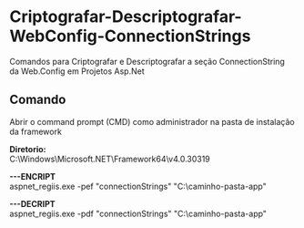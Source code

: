 # Criptografar-Descriptografar-WebConfig-ConnectionStrings
Comandos para Criptografar e Descriptografar a seção ConnectionString da Web.Config em Projetos Asp.Net

## Comando

Abrir o command prompt (CMD) como administrador na pasta de instalação da framework  
  
**Diretorio:**  
C:\Windows\Microsoft.NET\Framework64\v4.0.30319  


**---ENCRIPT**  
aspnet_regiis.exe -pef "connectionStrings" "C:\caminho-pasta-app"


**---DECRIPT**  
aspnet_regiis.exe -pdf "connectionStrings" "C:\caminho-pasta-app" 

